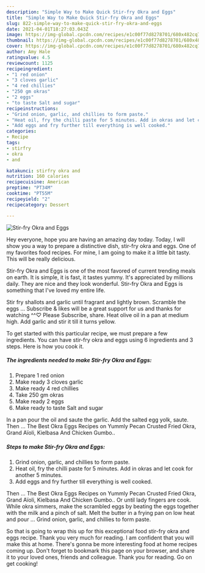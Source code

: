 ```yaml
---
description: "Simple Way to Make Quick Stir-fry Okra and Eggs"
title: "Simple Way to Make Quick Stir-fry Okra and Eggs"
slug: 822-simple-way-to-make-quick-stir-fry-okra-and-eggs
date: 2021-04-01T18:27:03.043Z
image: https://img-global.cpcdn.com/recipes/e1c00f77d8278701/680x482cq70/stir-fry-okra-and-eggs-recipe-main-photo.jpg
thumbnail: https://img-global.cpcdn.com/recipes/e1c00f77d8278701/680x482cq70/stir-fry-okra-and-eggs-recipe-main-photo.jpg
cover: https://img-global.cpcdn.com/recipes/e1c00f77d8278701/680x482cq70/stir-fry-okra-and-eggs-recipe-main-photo.jpg
author: Amy Hale
ratingvalue: 4.5
reviewcount: 1125
recipeingredient:
- "1 red onion"
- "3 cloves garlic"
- "4 red chillies"
- "250 gm okras"
- "2 eggs"
- "to taste Salt and sugar"
recipeinstructions:
- "Grind onion, garlic, and chillies to form paste."
- "Heat oil, fry the chilli paste for 5 minutes. Add in okras and let cook for another 5 minutes."
- "Add eggs and fry further till everything is well cooked."
categories:
- Recipe
tags:
- stirfry
- okra
- and

katakunci: stirfry okra and 
nutrition: 160 calories
recipecuisine: American
preptime: "PT34M"
cooktime: "PT55M"
recipeyield: "2"
recipecategory: Dessert

---
```



![Stir-fry Okra and Eggs](https://img-global.cpcdn.com/recipes/e1c00f77d8278701/680x482cq70/stir-fry-okra-and-eggs-recipe-main-photo.jpg)

Hey everyone, hope you are having an amazing day today. Today, I will show you a way to prepare a distinctive dish, stir-fry okra and eggs. One of my favorites food recipes. For mine, I am going to make it a little bit tasty. This will be really delicious.

Stir-fry Okra and Eggs is one of the most favored of current trending meals on earth. It is simple, it is fast, it tastes yummy. It's appreciated by millions daily. They are nice and they look wonderful. Stir-fry Okra and Eggs is something that I've loved my entire life.

Stir fry shallots and garlic until fragrant and lightly brown. Scramble the eggs … Subscribe &amp; likes will be a great support for us and thanks for watching ^^♡ Please Subscribe, share. Heat olive oil in a pan at medium high. Add garlic and stir it till it turns yellow.


To get started with this particular recipe, we must prepare a few ingredients. You can have stir-fry okra and eggs using 6 ingredients and 3 steps. Here is how you cook it.

<!--inarticleads1-->

##### The ingredients needed to make Stir-fry Okra and Eggs:

1. Prepare 1 red onion
1. Make ready 3 cloves garlic
1. Make ready 4 red chillies
1. Take 250 gm okras
1. Make ready 2 eggs
1. Make ready to taste Salt and sugar


In a pan pour the oil and saute the garlic. Add the salted egg yolk, saute. Then … The Best Okra Eggs Recipes on Yummly Pecan Crusted Fried Okra, Grand Aïoli, Kielbasa And Chicken Gumbo.. 

<!--inarticleads2-->

##### Steps to make Stir-fry Okra and Eggs:

1. Grind onion, garlic, and chillies to form paste.
1. Heat oil, fry the chilli paste for 5 minutes. Add in okras and let cook for another 5 minutes.
1. Add eggs and fry further till everything is well cooked.


Then … The Best Okra Eggs Recipes on Yummly Pecan Crusted Fried Okra, Grand Aïoli, Kielbasa And Chicken Gumbo.. Or until lady fingers are cook. While okra simmers, make the scrambled eggs by beating the eggs together with the milk and a pinch of salt. Melt the butter in a frying pan on low heat and pour … Grind onion, garlic, and chillies to form paste. 

So that is going to wrap this up for this exceptional food stir-fry okra and eggs recipe. Thank you very much for reading. I am confident that you will make this at home. There's gonna be more interesting food at home recipes coming up. Don't forget to bookmark this page on your browser, and share it to your loved ones, friends and colleague. Thank you for reading. Go on get cooking!
